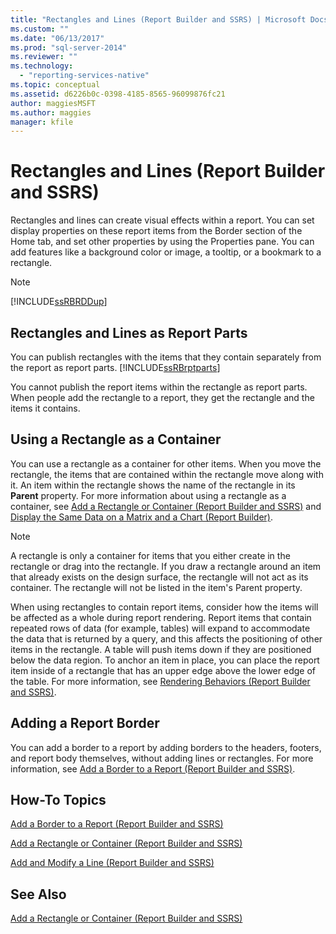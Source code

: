 ```yaml
---
title: "Rectangles and Lines (Report Builder and SSRS) | Microsoft Docs"
ms.custom: ""
ms.date: "06/13/2017"
ms.prod: "sql-server-2014"
ms.reviewer: ""
ms.technology: 
  - "reporting-services-native"
ms.topic: conceptual
ms.assetid: d6226b0c-0398-4185-8565-96099876fc21
author: maggiesMSFT
ms.author: maggies
manager: kfile
---
```

# Rectangles and Lines (Report Builder and SSRS)
  Rectangles and lines can create visual effects within a report. You can set display properties on these report items from the Border section of the Home tab, and set other properties by using the Properties pane. You can add features like a background color or image, a tooltip, or a bookmark to a rectangle.  
  
> [!NOTE]  
>  [!INCLUDE[ssRBRDDup](../../includes/ssrbrddup-md.md)]  
  
##  <a name="RectanglesLinesReportParts"></a> Rectangles and Lines as Report Parts  
 You can publish rectangles with the items that they contain separately from the report as report parts. [!INCLUDE[ssRBrptparts](../../includes/ssrbrptparts-md.md)]  
  
 You cannot publish the report items within the rectangle as report parts. When people add the rectangle to a report, they get the rectangle and the items it contains.  
  

  
##  <a name="RectangleAsContainer"></a> Using a Rectangle as a Container  
 You can use a rectangle as a container for other items. When you move the rectangle, the items that are contained within the rectangle move along with it. An item within the rectangle shows the name of the rectangle in its **Parent** property. For more information about using a rectangle as a container, see [Add a Rectangle or Container &#40;Report Builder and SSRS&#41;](add-a-rectangle-or-container-report-builder-and-ssrs.md) and [Display the Same Data on a Matrix and a Chart &#40;Report Builder&#41;](display-the-same-data-on-a-matrix-and-a-chart-report-builder.md).  
  
> [!NOTE]  
>  A rectangle is only a container for items that you either create in the rectangle or drag into the rectangle. If you draw a rectangle around an item that already exists on the design surface, the rectangle will not act as its container. The rectangle will not be listed in the item's Parent property.  
  
 When using rectangles to contain report items, consider how the items will be affected as a whole during report rendering. Report items that contain repeated rows of data (for example, tables) will expand to accommodate the data that is returned by a query, and this affects the positioning of other items in the rectangle. A table will push items down if they are positioned below the data region. To anchor an item in place, you can place the report item inside of a rectangle that has an upper edge above the lower edge of the table. For more information, see [Rendering Behaviors &#40;Report Builder  and SSRS&#41;](rendering-behaviors-report-builder-and-ssrs.md).  
  

  
##  <a name="ReportBorder"></a> Adding a Report Border  
 You can add a border to a report by adding borders to the headers, footers, and report body themselves, without adding lines or rectangles. For more information, see [Add a Border to a Report &#40;Report Builder and SSRS&#41;](add-a-border-to-a-report-report-builder-and-ssrs.md).  
  

  
##  <a name="HowTo"></a> How-To Topics  
 [Add a Border to a Report &#40;Report Builder and SSRS&#41;](add-a-border-to-a-report-report-builder-and-ssrs.md)  
  
 [Add a Rectangle or Container &#40;Report Builder and SSRS&#41;](add-a-rectangle-or-container-report-builder-and-ssrs.md)  
  
 [Add and Modify a Line &#40;Report Builder and SSRS&#41;](add-and-modify-a-line-report-builder-and-ssrs.md)  
  
## See Also  
 [Add a Rectangle or Container &#40;Report Builder and SSRS&#41;](add-a-rectangle-or-container-report-builder-and-ssrs.md)  
  
  
